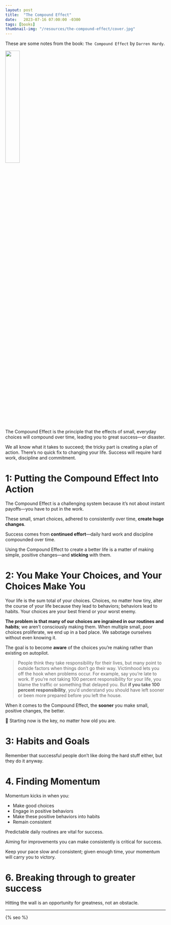 ```yaml
---
layout: post
title:  "The Compound Effect"
date:   2023-07-16 07:00:00 -0300
tags: [books]
thumbnail-img: "/resources/the-compound-effect/cover.jpg"
---
```


These are some notes from the book: `The Compound Effect` by `Darren Hardy`. 

<img src="{{static.static_files}}/resources/the-compound-effect/cover.jpg" width="30%">

The Compound Effect is the principle that the effects of small, everyday choices will compound over time, leading you to great success—or disaster.

We all know what it takes to succeed; the tricky part is creating a plan of action. There’s no quick fix to changing your life. Success will require hard work, discipline and commitment.

# 1: Putting the Compound Effect Into Action

The Compound Effect is a challenging system because it’s not about instant payoffs—you have to put in the work.

These small, smart choices, adhered to consistently over time, **create huge changes**.

Success comes from **continued effort**—daily hard work and discipline compounded over time.

Using the Compound Effect to create a better life is a matter of making simple, positive changes—and **sticking** with them.

# 2: You Make Your Choices, and Your Choices Make You

Your life is the sum total of your choices. Choices, no matter how tiny, alter the course of your life because they lead to behaviors; behaviors lead to habits. Your choices are your best friend or your worst enemy.

**The problem is that many of our choices are ingrained in our routines and habits**; we aren’t consciously making them. When multiple small, poor choices proliferate, we end up in a bad place. We sabotage ourselves without even knowing it.

The goal is to become **aware** of the choices you’re making rather than existing on autopilot.

> People think they take responsibility for their lives, but many point to outside factors when things don’t go their way. Victimhood lets you off the hook when problems occur. For example, say you’re late to work. If you’re not taking 100 percent responsibility for your life, you blame the traffic or something that delayed you. But **if you take 100 percent responsibility**, you’d understand you should have left sooner or been more prepared before you left the house.
> 

When it comes to the Compound Effect, the **sooner** you make small, positive changes, the better.

<aside>
🔑 Starting now is the key, no matter how old you are.

</aside>

# 3: Habits and Goals

Remember that successful people don’t like doing the hard stuff either, but they do it anyway.

# 4. Finding Momentum

Momentum kicks in when you:

- Make good choices
- Engage in positive behaviors
- Make these positive behaviors into habits
- Remain consistent

Predictable daily routines are vital for success.

Aiming for improvements you can make consistently is critical for success.

Keep your pace slow and consistent; given enough time, your momentum will carry you to victory.

# 6. Breaking through to greater success

Hitting the wall is an opportunity for greatness, not an obstacle.

---

<!-- Do not remove - SEO meta tags -->
{% seo %}